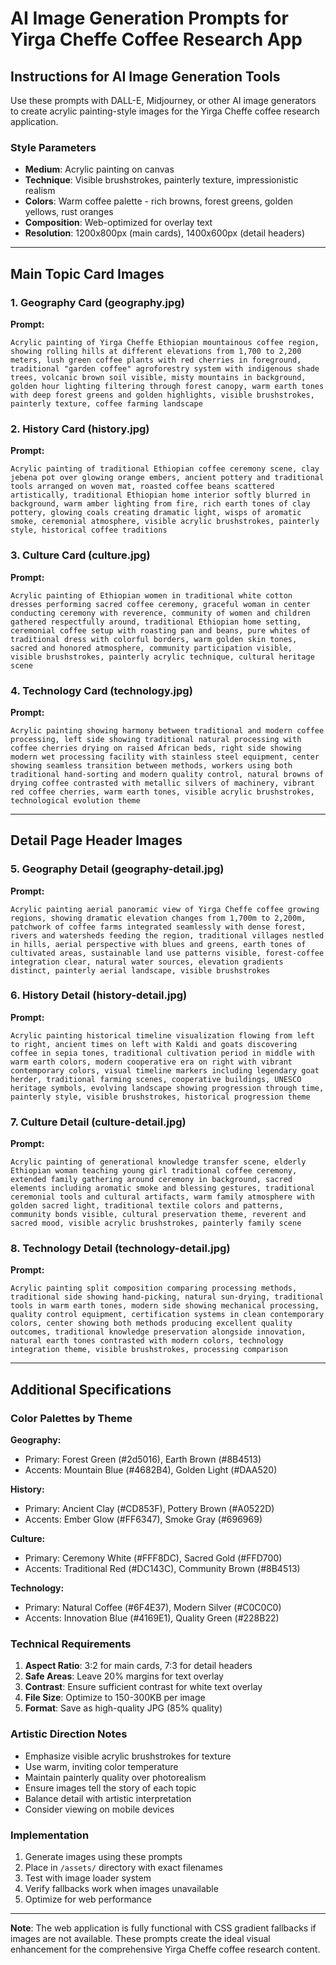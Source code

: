 # AI Image Generation Prompts for Yirga Cheffe Coffee Research App

## Instructions for AI Image Generation Tools

Use these prompts with DALL-E, Midjourney, or other AI image generators to create acrylic painting-style images for the Yirga Cheffe coffee research application.

### Style Parameters
- **Medium**: Acrylic painting on canvas
- **Technique**: Visible brushstrokes, painterly texture, impressionistic realism
- **Colors**: Warm coffee palette - rich browns, forest greens, golden yellows, rust oranges
- **Composition**: Web-optimized for overlay text
- **Resolution**: 1200x800px (main cards), 1400x600px (detail headers)

---

## Main Topic Card Images

### 1. Geography Card (geography.jpg)
**Prompt:**
```
Acrylic painting of Yirga Cheffe Ethiopian mountainous coffee region, showing rolling hills at different elevations from 1,700 to 2,200 meters, lush green coffee plants with red cherries in foreground, traditional "garden coffee" agroforestry system with indigenous shade trees, volcanic brown soil visible, misty mountains in background, golden hour lighting filtering through forest canopy, warm earth tones with deep forest greens and golden highlights, visible brushstrokes, painterly texture, coffee farming landscape
```

### 2. History Card (history.jpg)
**Prompt:**
```
Acrylic painting of traditional Ethiopian coffee ceremony scene, clay jebena pot over glowing orange embers, ancient pottery and traditional tools arranged on woven mat, roasted coffee beans scattered artistically, traditional Ethiopian home interior softly blurred in background, warm amber lighting from fire, rich earth tones of clay pottery, glowing coals creating dramatic light, wisps of aromatic smoke, ceremonial atmosphere, visible acrylic brushstrokes, painterly style, historical coffee traditions
```

### 3. Culture Card (culture.jpg)
**Prompt:**
```
Acrylic painting of Ethiopian women in traditional white cotton dresses performing sacred coffee ceremony, graceful woman in center conducting ceremony with reverence, community of women and children gathered respectfully around, traditional Ethiopian home setting, ceremonial coffee setup with roasting pan and beans, pure whites of traditional dress with colorful borders, warm golden skin tones, sacred and honored atmosphere, community participation visible, visible brushstrokes, painterly acrylic technique, cultural heritage scene
```

### 4. Technology Card (technology.jpg)
**Prompt:**
```
Acrylic painting showing harmony between traditional and modern coffee processing, left side showing traditional natural processing with coffee cherries drying on raised African beds, right side showing modern wet processing facility with stainless steel equipment, center showing seamless transition between methods, workers using both traditional hand-sorting and modern quality control, natural browns of drying coffee contrasted with metallic silvers of machinery, vibrant red coffee cherries, warm earth tones, visible acrylic brushstrokes, technological evolution theme
```

---

## Detail Page Header Images

### 5. Geography Detail (geography-detail.jpg)
**Prompt:**
```
Acrylic painting aerial panoramic view of Yirga Cheffe coffee growing regions, showing dramatic elevation changes from 1,700m to 2,200m, patchwork of coffee farms integrated seamlessly with dense forest, rivers and watersheds feeding the region, traditional villages nestled in hills, aerial perspective with blues and greens, earth tones of cultivated areas, sustainable land use patterns visible, forest-coffee integration clear, natural water sources, elevation gradients distinct, painterly aerial landscape, visible brushstrokes
```

### 6. History Detail (history-detail.jpg)
**Prompt:**
```
Acrylic painting historical timeline visualization flowing from left to right, ancient times on left with Kaldi and goats discovering coffee in sepia tones, traditional cultivation period in middle with warm earth colors, modern cooperative era on right with vibrant contemporary colors, visual timeline markers including legendary goat herder, traditional farming scenes, cooperative buildings, UNESCO heritage symbols, evolving landscape showing progression through time, painterly style, visible brushstrokes, historical progression theme
```

### 7. Culture Detail (culture-detail.jpg)
**Prompt:**
```
Acrylic painting of generational knowledge transfer scene, elderly Ethiopian woman teaching young girl traditional coffee ceremony, extended family gathering around ceremony in background, sacred elements including aromatic smoke and blessing gestures, traditional ceremonial tools and cultural artifacts, warm family atmosphere with golden sacred light, traditional textile colors and patterns, community bonds visible, cultural preservation theme, reverent and sacred mood, visible acrylic brushstrokes, painterly family scene
```

### 8. Technology Detail (technology-detail.jpg)
**Prompt:**
```
Acrylic painting split composition comparing processing methods, traditional side showing hand-picking, natural sun-drying, traditional tools in warm earth tones, modern side showing mechanical processing, quality control equipment, certification systems in clean contemporary colors, center showing both methods producing excellent quality outcomes, traditional knowledge preservation alongside innovation, natural earth tones contrasted with modern colors, technology integration theme, visible brushstrokes, processing comparison
```

---

## Additional Specifications

### Color Palettes by Theme

**Geography:**
- Primary: Forest Green (#2d5016), Earth Brown (#8B4513)
- Accents: Mountain Blue (#4682B4), Golden Light (#DAA520)

**History:**
- Primary: Ancient Clay (#CD853F), Pottery Brown (#A0522D)
- Accents: Ember Glow (#FF6347), Smoke Gray (#696969)

**Culture:**
- Primary: Ceremony White (#FFF8DC), Sacred Gold (#FFD700)
- Accents: Traditional Red (#DC143C), Community Brown (#8B4513)

**Technology:**
- Primary: Natural Coffee (#6F4E37), Modern Silver (#C0C0C0)
- Accents: Innovation Blue (#4169E1), Quality Green (#228B22)

### Technical Requirements
1. **Aspect Ratio**: 3:2 for main cards, 7:3 for detail headers
2. **Safe Areas**: Leave 20% margins for text overlay
3. **Contrast**: Ensure sufficient contrast for white text overlay
4. **File Size**: Optimize to 150-300KB per image
5. **Format**: Save as high-quality JPG (85% quality)

### Artistic Direction Notes
- Emphasize visible acrylic brushstrokes for texture
- Use warm, inviting color temperature
- Maintain painterly quality over photorealism
- Ensure images tell the story of each topic
- Balance detail with artistic interpretation
- Consider viewing on mobile devices

### Implementation
1. Generate images using these prompts
2. Place in `/assets/` directory with exact filenames
3. Test with image loader system
4. Verify fallbacks work when images unavailable
5. Optimize for web performance

---

**Note**: The web application is fully functional with CSS gradient fallbacks if images are not available. These prompts create the ideal visual enhancement for the comprehensive Yirga Cheffe coffee research content.